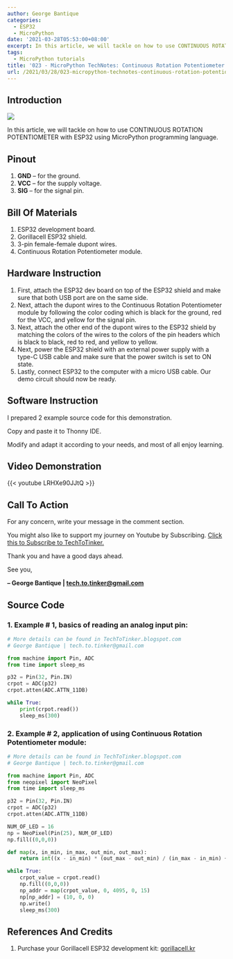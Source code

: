 ```yaml
---
author: George Bantique
categories:
  - ESP32
  - MicroPython
date: '2021-03-28T05:53:00+08:00'
excerpt: In this article, we will tackle on how to use CONTINUOUS ROTATION POTENTIOMETER with ESP32 using MicroPython programming language.
tags:
  - MicroPython tutorials
title: '023 - MicroPython TechNotes: Continuous Rotation Potentiometer'
url: /2021/03/28/023-micropython-technotes-continuous-rotation-potentiometer/
---
```


## **Introduction**

![](/images/023-technotes-continuous-rotation-potentiometer.png)

In this article, we will tackle on how to use CONTINUOUS ROTATION POTENTIOMETER with ESP32 using MicroPython programming language.

## **Pinout**

1. **GND** – for the ground.
2. **VCC** – for the supply voltage.
3. **SIG** – for the signal pin.

## **Bill Of Materials**

1. ESP32 development board.
2. Gorillacell ESP32 shield.
3. 3-pin female-female dupont wires.
4. Continuous Rotation Potentiometer module.

## **Hardware Instruction**

1. First, attach the ESP32 dev board on top of the ESP32 shield and make sure that both USB port are on the same side.
2. Next, attach the dupont wires to the Continuous Rotation Potentiometer module by following the color coding which is black for the ground, red for the VCC, and yellow for the signal pin.
3. Next, attach the other end of the dupont wires to the ESP32 shield by matching the colors of the wires to the colors of the pin headers which is black to black, red to red, and yellow to yellow.
4. Next, power the ESP32 shield with an external power supply with a type-C USB cable and make sure that the power switch is set to ON state.
5. Lastly, connect ESP32 to the computer with a micro USB cable. Our demo circuit should now be ready.

## **Software Instruction**

I prepared 2 example source code for this demonstration.

Copy and paste it to Thonny IDE.

Modify and adapt it according to your needs, and most of all enjoy learning.

## **Video Demonstration**

{{< youtube LRHXe90JJtQ >}}

## **Call To Action**

For any concern, write your message in the comment section.

You might also like to support my journey on Youtube by Subscribing. [Click this to Subscribe to TechToTinker.](https://www.youtube.com/c/TechToTinker?sub_confirmation=1)

Thank you and have a good days ahead.

See you,

**– George Bantique | tech.to.tinker@gmail.com**

## **Source Code**

### 1. Example # 1, basics of reading an analog input pin:

```py { lineNos="true" wrap="true" }
# More details can be found in TechToTinker.blogspot.com 
# George Bantique | tech.to.tinker@gmail.com

from machine import Pin, ADC
from time import sleep_ms

p32 = Pin(32, Pin.IN)
crpot = ADC(p32)
crpot.atten(ADC.ATTN_11DB)

while True:
    print(crpot.read())
    sleep_ms(300)

```

### 2. Example # 2, application of using Continuous Rotation Potentiometer module:

```py { lineNos="true" wrap="true" }
# More details can be found in TechToTinker.blogspot.com 
# George Bantique | tech.to.tinker@gmail.com

from machine import Pin, ADC
from neopixel import NeoPixel
from time import sleep_ms

p32 = Pin(32, Pin.IN)
crpot = ADC(p32)
crpot.atten(ADC.ATTN_11DB)

NUM_OF_LED = 16
np = NeoPixel(Pin(25), NUM_OF_LED)
np.fill((0,0,0))

def map(x, in_min, in_max, out_min, out_max):
    return int((x - in_min) * (out_max - out_min) / (in_max - in_min) + out_min)

while True:
    crpot_value = crpot.read()
    np.fill((0,0,0))
    np_addr = map(crpot_value, 0, 4095, 0, 15)
    np[np_addr] = (10, 0, 0)
    np.write()
    sleep_ms(300)

```

## **References And Credits**

1. Purchase your Gorillacell ESP32 development kit:
[gorillacell.kr](http://gorillacell.kr/)

